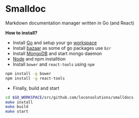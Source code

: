 Smalldoc
=========
Markdown documentation manager written in Go (and React)

**How to install?**

- Install [Go](https://golang.org/doc/install) and setup your go [workspace](https://golang.org/doc/code.html)
- Install [bazaar](http://wiki.bazaar.canonical.com/Download) as some of go packages use `bzr`
- Install [MongoDB](http://docs.mongodb.org/manual/installation/) and start mongo daemon
- [Node](https://github.com/joyent/node/wiki/installation) and npm installtion
- Install `bower` and `react-tools` using `npm`
```bash
npm install -g bower
npm install -g react-tools
```
- Finally, build and start
```bash
cd $GO_WORKSPACE/src/github.com/loconsolutions/smalldocs
make install
make build
make start
```
